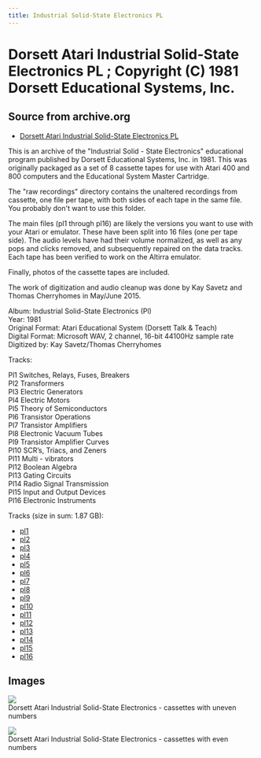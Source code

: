 ```yaml
---
title: Industrial Solid-State Electronics PL
---
```

# Dorsett Atari Industrial Solid-State Electronics PL ; Copyright (C) 1981 Dorsett Educational Systems, Inc.  
## Source from archive.org  
- [Dorsett Atari Industrial Solid-State Electronics PL](https://archive.org/details/DorsettAtariIndustrialSolid-StateElectronics)  
  
This is an archive of the "Industrial Solid - State Electronics" educational program published by Dorsett Educational Systems, Inc. in 1981. This was originally packaged as a set of 8 cassette tapes for use with Atari 400 and 800 computers and the Educational System Master Cartridge.  
  
The "raw recordings" directory contains the unaltered recordings from cassette, one file per tape, with both sides of each tape in the same file. You probably don't want to use this folder.  
  
The main files (pl1 through pl16) are likely the versions you want to use with your Atari or emulator. These have been split into 16 files (one per tape side). The audio levels have had their volume normalized, as well as any pops and clicks removed, and subsequently repaired on the data tracks. Each tape has been verified to work on the Altirra emulator.  
  
Finally, photos of the cassette tapes are included.  
  
The work of digitization and audio cleanup was done by Kay Savetz and Thomas Cherryhomes in May/June 2015.  
  
Album: Industrial Solid-State Electronics (Pl)  
Year: 1981  
Original Format: Atari Educational System (Dorsett Talk & Teach)  
Digital Format: Microsoft WAV, 2 channel, 16-bit 44100Hz sample rate  
Digitized by: Kay Savetz/Thomas Cherryhomes  
  
Tracks:  
  
Pl1	Switches, Relays, Fuses, Breakers  
Pl2	Transformers  
Pl3	Electric Generators  
Pl4	Electric Motors  
Pl5	Theory of Semiconductors  
Pl6	Transistor Operations  
Pl7	Transistor Amplifiers  
Pl8	Electronic Vacuum Tubes  
Pl9	Transistor Amplifier Curves  
Pl10	SCR’s, Triacs, and Zeners  
Pl11	Multi - vibrators  
Pl12	Boolean Algebra  
Pl13	Gating Circuits  
Pl14	Radio Signal Transmission  
Pl15	Input and Output Devices  
Pl16	Electronic Instruments  
  
Tracks (size in sum: 1.87 GB):  
  
- [pl1](http://data.atariwiki.org/FLAC/Industrial_Solid-State_Electronics/pl1.flac)  
- [pl2](http://data.atariwiki.org/FLAC/Industrial_Solid-State_Electronics/pl2.flac)  
- [pl3](http://data.atariwiki.org/FLAC/Industrial_Solid-State_Electronics/pl3.flac)  
- [pl4](http://data.atariwiki.org/FLAC/Industrial_Solid-State_Electronics/pl4.flac)  
- [pl5](http://data.atariwiki.org/FLAC/Industrial_Solid-State_Electronics/pl5.flac)  
- [pl6](http://data.atariwiki.org/FLAC/Industrial_Solid-State_Electronics/pl6.flac)  
- [pl7](http://data.atariwiki.org/FLAC/Industrial_Solid-State_Electronics/pl7.flac)  
- [pl8](http://data.atariwiki.org/FLAC/Industrial_Solid-State_Electronics/pl8.flac)  
- [pl9](http://data.atariwiki.org/FLAC/Industrial_Solid-State_Electronics/pl9.flac)  
- [pl10](http://data.atariwiki.org/FLAC/Industrial_Solid-State_Electronics/pl10.flac)  
- [pl11](http://data.atariwiki.org/FLAC/Industrial_Solid-State_Electronics/pl11.flac)  
- [pl12](http://data.atariwiki.org/FLAC/Industrial_Solid-State_Electronics/pl12.flac)  
- [pl13](http://data.atariwiki.org/FLAC/Industrial_Solid-State_Electronics/pl13.flac)  
- [pl14](http://data.atariwiki.org/FLAC/Industrial_Solid-State_Electronics/pl14.flac)  
- [pl15](http://data.atariwiki.org/FLAC/Industrial_Solid-State_Electronics/pl15.flac)  
- [pl16](http://data.atariwiki.org/FLAC/Industrial_Solid-State_Electronics/pl16.flac)  
## Images  
![](attachments/plA_.jpg)  
Dorsett Atari Industrial Solid-State Electronics - cassettes with uneven numbers  
  
![](attachments/plB_.jpg)  
Dorsett Atari Industrial Solid-State Electronics - cassettes with even numbers  
